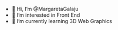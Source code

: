 - 👋 Hi, I’m @MargaretaGalaju
- 👀 I’m interested in Front End
- 🌱 I’m currently learning 3D Web Graphics

<!---
MargaretaGalaju/MargaretaGalaju is a ✨ special ✨ repository because its `README.md` (this file) appears on your GitHub profile.
You can click the Preview link to take a look at your changes.
--->
